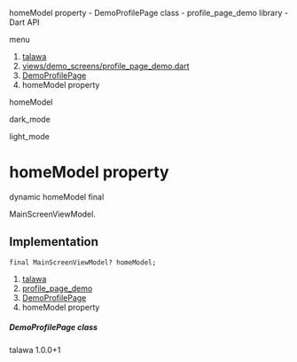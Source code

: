 




homeModel property - DemoProfilePage class - profile\_page\_demo library - Dart API







menu

1. [talawa](../../index.html)
2. [views/demo\_screens/profile\_page\_demo.dart](../../file-___home_harshil_Desktop_open-source_palisadoes_talawa_lib_views_demo_screens_profile_page_demo/)
3. [DemoProfilePage](../../file-___home_harshil_Desktop_open-source_palisadoes_talawa_lib_views_demo_screens_profile_page_demo/DemoProfilePage-class.html)
4. homeModel property

homeModel


dark\_mode

light\_mode




# homeModel property


dynamic
homeModel
final

MainScreenViewModel.


## Implementation

```
final MainScreenViewModel? homeModel;
```

 


1. [talawa](../../index.html)
2. [profile\_page\_demo](../../file-___home_harshil_Desktop_open-source_palisadoes_talawa_lib_views_demo_screens_profile_page_demo/)
3. [DemoProfilePage](../../file-___home_harshil_Desktop_open-source_palisadoes_talawa_lib_views_demo_screens_profile_page_demo/DemoProfilePage-class.html)
4. homeModel property

##### DemoProfilePage class





talawa
1.0.0+1






